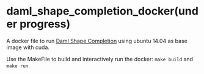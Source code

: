 # daml_shape_completion_docker(under progress)

A docker file to run [Daml Shape Completion](https://github.com/davidstutz/daml-shape-completion) using ubuntu 14.04 as base image with cuda.

Use the MakeFile to build and interactively run the docker: ```make build``` and ```make run```.

